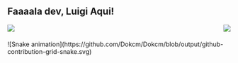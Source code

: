 ## Faaaala dev, Luigi Aqui!

<div>
  
  <img  height="180em" src="https://github-readme-stats.vercel.app/api?username=Dokcm&show_icons=true&theme=ocean_dark&include_all_commits=true&count_private=true"/>
  <img align="right" height="180em" src="https://github-readme-stats.vercel.app/api/top-langs/?username=Dokcm&layout=compact&langs_count=16&theme=ocean_dark"/>
</div>
<br>
![Snake animation](https://github.com/Dokcm/Dokcm/blob/output/github-contribution-grid-snake.svg)
